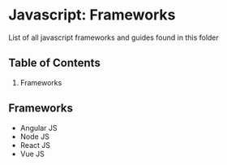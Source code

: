# Javascript: Frameworks

List of all javascript frameworks and guides found in this folder

## Table of Contents

1. Frameworks

## Frameworks

- Angular JS
- Node JS
- React JS
- Vue JS

